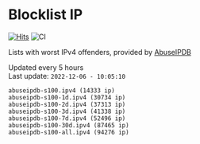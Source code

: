 # Blocklist IP

[![Hits](https://hits.seeyoufarm.com/api/count/incr/badge.svg?url=https%3A%2F%2Fgithub.com%2Fborestad%2Fblocklist-ip%2F&count_bg=%2379C83D&title_bg=%23555555&icon=&icon_color=%23E7E7E7&title=hits&edge_flat=false)](https://hits.seeyoufarm.com)  ![CI](https://img.shields.io/github/workflow/status/borestad/blocklist-ip/CI?style=flat-square)

Lists with worst IPv4 offenders, provided by [AbuseIPDB](https://www.abuseipdb.com/)

<!-- FOOTER-PLACEHOLDER -->
Updated every 5 hours<br>
Last update: `2022-12-06 - 10:05:10`
```
abuseipdb-s100.ipv4 (14333 ip)
abuseipdb-s100-1d.ipv4 (30734 ip)
abuseipdb-s100-2d.ipv4 (37313 ip)
abuseipdb-s100-3d.ipv4 (41338 ip)
abuseipdb-s100-7d.ipv4 (52496 ip)
abuseipdb-s100-30d.ipv4 (87465 ip)
abuseipdb-s100-all.ipv4 (94276 ip)
```
